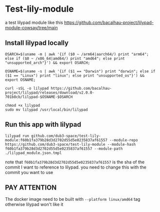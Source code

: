 # Test-lily-module
a test lilypad module like this https://github.com/bacalhau-project/lilypad-module-cowsay/tree/main


## Install lilypad locally

```
OSARCH=$(uname -m | awk '{if ($0 ~ /arm64|aarch64/) print "arm64"; else if ($0 ~ /x86_64|amd64/) print "amd64"; else print "unsupported_arch"}') && export OSARCH;

OSNAME=$(uname -s | awk '{if ($1 == "Darwin") print "darwin"; else if ($1 == "Linux") print "linux"; else print "unsupported_os"}') && export OSNAME;

curl -sSL -o lilypad https://github.com/bacalhau-project/lilypad/releases/download/v2.0.0-701b8cb/lilypad-$OSNAME-$OSARCH

chmod +x lilypad
sudo mv lilypad /usr/local/bin/lilypad
```

## Run this app with lilypad

```
lilypad run github.com/dub3-space/test-lily-module:f60b1fa379b28d3d2702d55d5e0235837af61557 --module-repo https://github.com/dub3-space/test-lily-module --module-hash f60b1fa379b28d3d2702d55d5e0235837af61557 --module-path ./lilypad_module.json.tmpl
```
note that `f60b1fa379b28d3d2702d55d5e0235837af61557` is the sha of the commit I want to reference to lilypad. 
you need to change this with the commit you want to use

## PAY ATTENTION
The docker image need to be built with `--platform linux/amd64` tag otherwise lilypad won't like it 
